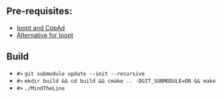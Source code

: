 ## Pre-requisites:

- [Ipopt and CppAd](https://github.com/udacity/CarND-MPC-Quizzes/blob/master/install_Ipopt_CppAD.md)
- [Alternative for Ipopt](https://github.com/udacity/CarND-MPC-Project/issues/22#issuecomment-379532837)


## Build
- `#>` `git submodule update --init --recursive`
- `#>` `mkdir build && cd build && cmake .. -DGIT_SUBMODULE=ON && make`
- `#>` `./MindTheLine`
